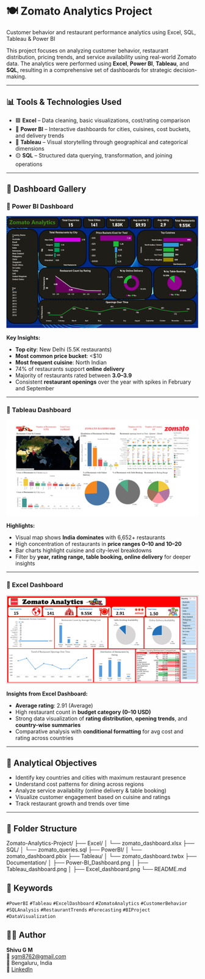 # 🍽️ Zomato Analytics Project
Customer behavior and restaurant performance analytics using Excel, SQL, Tableau &amp; Power BI

This project focuses on analyzing customer behavior, restaurant distribution, pricing trends, and service availability using real-world Zomato data. The analytics were performed using **Excel**, **Power BI**, **Tableau**, and **SQL**, resulting in a comprehensive set of dashboards for strategic decision-making.

---

## 📊 Tools & Technologies Used

- 🟩 **Excel** – Data cleaning, basic visualizations, cost/rating comparison
- 📘 **Power BI** – Interactive dashboards for cities, cuisines, cost buckets, and delivery trends
- 🔵 **Tableau** – Visual storytelling through geographical and categorical dimensions
- 🟡 **SQL** – Structured data querying, transformation, and joining operations

---

## 🧩 Dashboard Gallery

### 📍 Power BI Dashboard

![Power BI Dashboard](./Documentation/Power-BI_Dashboard.png)

**Key Insights:**
- **Top city**: New Delhi (5.5K restaurants)
- **Most common price bucket**: <$10
- **Most frequent cuisine**: North Indian
- 74% of restaurants support **online delivery**
- Majority of restaurants rated between **3.0–3.9**
- Consistent **restaurant openings** over the year with spikes in February and September

---

### 📍 Tableau Dashboard

![Tableau Dashboard](./Documentation/Tableau_Dashboard.png)

**Highlights:**
- Visual map shows **India dominates** with 6,652+ restaurants
- High concentration of restaurants in **price ranges $0–$10 and $10–$20**
- Bar charts highlight cuisine and city-level breakdowns
- Filter by **year, rating range, table booking, online delivery** for deeper insights

---

### 📍 Excel Dashboard

![Excel Dashboard](./Documentation/Excel_Dashboard.png)

**Insights from Excel Dashboard:**
- **Average rating**: 2.91 (Average)
- High restaurant count in **budget category (0–10 USD)**
- Strong data visualization of **rating distribution**, **opening trends**, and **country-wise summaries**
- Comparative analysis with **conditional formatting** for avg cost and rating across countries

---

## 🧠 Analytical Objectives

- Identify key countries and cities with maximum restaurant presence
- Understand cost patterns for dining across regions
- Analyze service availability (online delivery & table booking)
- Visualize customer engagement based on cuisine and ratings
- Track restaurant growth and trends over time

---

## 📁 Folder Structure
Zomato-Analytics-Project/
├── Excel/
│   └── zomato_dashboard.xlsx
├── SQL/
│   └── zomato_queries.sql
├── PowerBI/
│   └── zomato_dashboard.pbix
├── Tableau/
│   └── zomato_dashboard.twbx
├── Documentation/
│   ├── Power-BI_Dashboard.png
│   ├── Tableau_dashboard.png
│   ├── Excel_dashboard.png
└── README.md

## 📌 Keywords

`#PowerBI` `#Tableau` `#ExcelDashboard` `#ZomatoAnalytics` `#CustomerBehavior`  
`#SQLAnalysis` `#RestaurantTrends` `#Forecasting` `#BIProject` `#DataVisualization`

## 👨‍💻 Author

**Shivu G M**  
📧 sgm8762@gmail.com  
📍 Bengaluru, India  
🔗 [LinkedIn](https://www.linkedin.com/in/shivu-g-m)


